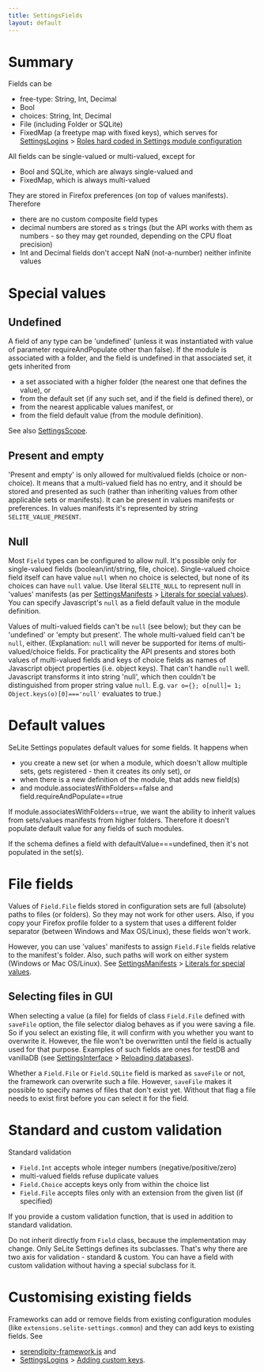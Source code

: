```yaml
---
title: SettingsFields
layout: default
---
```


# Summary #
Fields can be

  * free-type: String, Int, Decimal
  * Bool
  * choices: String, Int, Decimal
  * File (including Folder or SQLite)
  * FixedMap (a freetype map with fixed keys), which serves for [SettingsLogins](SettingsLogins) > [Roles hard coded in Settings module configuration](SettingsLogins#roles-hard-coded-in-settings-module-configuration)

All fields can be single-valued or multi-valued, except for

  * Bool and SQLite, which are always single-valued and
  * FixedMap, which is always multi-valued

They are stored in Firefox preferences (on top of values manifests). Therefore

  * there are no custom composite field types
  * decimal numbers are stored as s trings (but the API works with them as numbers - so they may get rounded, depending on the CPU float precision)
  * Int and Decimal fields don't accept NaN (not-a-number) neither infinite values

# Special values #

## Undefined ##
A field of any type can be 'undefined' (unless it was instantiated with value of parameter requireAndPopulate other than false). If the module is associated with a folder, and the field is undefined in that associated set, it gets inherited from

  * a set associated with a higher folder (the nearest one that defines the value), or
  * from the default set (if any such set, and if the field is defined there), or
  * from the nearest applicable values manifest, or
  * from the field default value (from the module definition).

See also [SettingsScope](SettingsScope).

## Present and empty ##
'Present and empty' is only allowed for multivalued fields (choice or non-choice). It means that a multi-valued field has no entry, and it should be stored and presented as such (rather than inheriting values from other applicable sets or manifests). It can be present in values manifests or preferences. In values manifests it's represented by string `SELITE_VALUE_PRESENT`.

## Null ##
Most `Field` types can be configured to allow null. It's possible only for single-valued fields (boolean/int/string, file, choice).  Single-valued choice field itself can have value `null` when no choice is selected, but none of its choices can have `null` value. Use literal `SELITE_NULL` to represent null in 'values' manifests (as per [SettingsManifests](SettingsManifests) > [Literals for special values](SettingsManifests#literals-for-special-values)). You can specify Javascript's `null` as a field default value in the module definition.

Values of multi-valued fields can't be `null` (see below); but they can be 'undefined' or 'empty but present'. The whole multi-valued field can't be `null`, either. (Explanation: `null` will never be supported for items of multi-valued/choice fields. For practicality the API presents and stores both values of multi-valued fields and keys of choice fields as names of Javascript object properties (i.e. object keys). That can't handle `null` well. Javascript transforms it into string 'null', which then couldn't be distinguished from proper string value `null`. E.g. `var o={}; o[null]= 1; Object.keys(o)[0]==='null'` evaluates to true.)

# Default values #
SeLite Settings populates default values for some fields. It happens when

  * you create a new set (or when a module, which doesn't allow multiple sets, gets registered - then it creates its only set), or
  * when there is a new definition of the module, that adds new field(s)
  * and module.associatesWithFolders==false and field.requireAndPopulate==true

If module.associatesWithFolders==true, we want the ability to inherit values from sets/values manifests from higher folders. Therefore it doesn't populate default value for any fields of such modules.

If the schema defines a field with defaultValue===undefined, then it's not populated in the set(s).

# File fields #
Values of `Field.File` fields stored in configuration sets are full (absolute) paths to files (or folders). So they may not work for other users. Also, if you copy your Firefox profile folder to a system that uses a different folder separator (between Windows and Max OS/Linux), these fields won't work.

However, you can use 'values' manifests to assign `Field.File` fields relative to the manifest's folder. Also, such paths will work on either system (Windows or Mac OS/Linux). See [SettingsManifests](SettingsManifests) > [Literals for special values](SettingsManifests#literals-for-special-values).

## Selecting files in GUI ##
When selecting a value (a file) for fields of class `Field.File` defined with `saveFile` option, the file selector dialog behaves as if you were saving a file. So if you select an existing file, it will confirm with you whether you want to overwrite it. However, the file won't be overwritten until the field is actually used for that purpose. Examples of such fields are ones for testDB and vanillaDB (see [SettingsInterface](SettingsInterface) > [Reloading databases](SettingsInterface#reloading-databases)).

Whether a `Field.File` or `Field.SQLite` field is marked as `saveFile` or not, the framework can overwrite such a file. However, `saveFile` makes it possible to specify names of files that don't exist yet. Without that flag a file needs to exist first before you can select it for the field.

# Standard and custom validation #
Standard validation

  * `Field.Int` accepts whole integer numbers (negative/positive/zero)
  * multi-valued fields refuse duplicate values
  * `Field.Choice` accepts keys only from within the choice list
  * `Field.File` accepts files only with an extension from the given list (if specified)

If you provide a custom validation function, that is used in addition to standard validation.

Do not inherit directly from `Field` class, because the implementation may change. Only SeLite Settings defines its subclasses. That's why there are two axis for validation - standard & custom. You can have a field with custom validation without having a special subclass for it.

# Customising existing fields #
Frameworks can add or remove fields from existing configuration modules (like `extensions.selite-settings.common`) and they can add keys to existing fields. See

  * [serendipity-framework.js](https://code.google.com/p/selite/source/browse/serendipity/serendipity-framework.js) and
  * [SettingsLogins](SettingsLogins) > [Adding custom keys](SettingsLogins#adding-custom-keys).